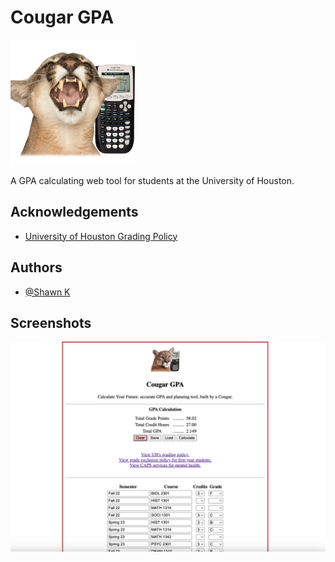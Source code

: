 
# Cougar GPA

<img src="https://github.com/shawnkhattak/cougargpa/blob/main/images/logo-growl.png?raw=true" width="200"/>

A GPA calculating web tool for students at the University of Houston.




## Acknowledgements

 - [University of Houston Grading Policy](https://publications.uh.edu/content.php?catoid=36&navoid=12929)
## Authors

- [@Shawn K](https://github.com/shawnkhattak)


## Screenshots

![App Screenshot](https://github.com/shawnkhattak/cougargpa/blob/main/images/screenshot.png?raw=true)

